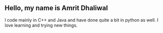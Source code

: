 ## Hello, my name is Amrit Dhaliwal

I code mainly in C++ and Java and have done quite a bit in python as well. I love learning and trying new things.
